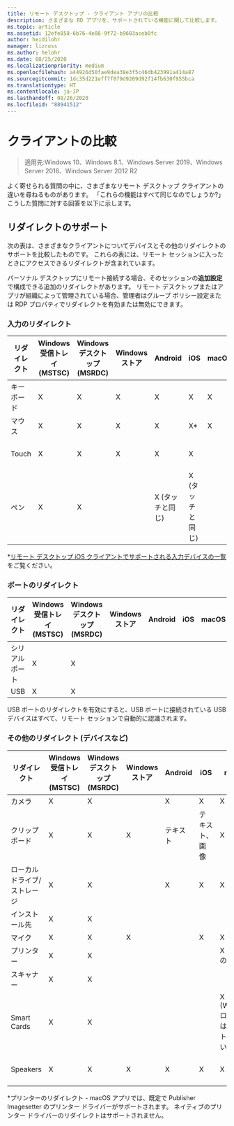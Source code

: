 ```yaml
---
title: リモート デスクトップ - クライアント アプリの比較
description: さまざまな RD アプリを、サポートされている機能に関して比較します。
ms.topic: article
ms.assetid: 12efe858-6b76-4e08-9f72-b9603aceb0fc
author: heidilohr
manager: lizross
ms.author: helohr
ms.date: 08/25/2020
ms.localizationpriority: medium
ms.openlocfilehash: a44926d50fae9dea38e3f5c46db423991a414a87
ms.sourcegitcommit: 1dc35d221eff7f079d9209d92f14fb630f955bca
ms.translationtype: HT
ms.contentlocale: ja-JP
ms.lasthandoff: 08/26/2020
ms.locfileid: "88941512"
---
```

# <a name="compare-the-clients"></a>クライアントの比較

>適用先:Windows 10、Windows 8.1、Windows Server 2019、Windows Server 2016、Windows Server 2012 R2

よく寄せられる質問の中に、さまざまなリモート デスクトップ クライアントの違いを尋ねるものがあります。 「これらの機能はすべて同じなのでしょうか?」 こうした質問に対する回答を以下に示します。

## <a name="redirection-support"></a>リダイレクトのサポート

次の表は、さまざまなクライアントについてデバイスとその他のリダイレクトのサポートを比較したものです。 これらの表には、リモート セッションに入ったときにアクセスできるリダイレクトが含まれています。

パーソナル デスクトップにリモート接続する場合、そのセッションの**追加設定**で構成できる追加のリダイレクトがあります。 リモート デスクトップまたはアプリが組織によって管理されている場合、管理者はグループ ポリシー設定または RDP プロパティでリダイレクトを有効または無効にできます。

### <a name="input-redirection"></a>入力のリダイレクト

| リダイレクト | Windows 受信トレイ</br>(MSTSC) | Windows デスクトップ</br>(MSRDC) | Windows ストア | Android | iOS | macOS | Web クライアント    |
|-------------|---------------------------|-----------------------------|---------------|---------|-----|-------|---------------|
| キーボード    | X                         | X                           | X             | X       | X   | X     | X             |
| マウス       | X                         | X                           | X             | X       | X\* | X     | X             |
| Touch       | X                         | X                           | X             | X       | X   |       | X (IE を除く) |
| ペン         | X                         | X                           |               | X (タッチと同じ) |  X (タッチと同じ)  |       |               |

*[リモート デスクトップ iOS クライアントでサポートされる入力デバイスの一覧](remote-desktop-ios.md#supported-input-devices)をご覧ください。

### <a name="port-redirection"></a>ポートのリダイレクト

| リダイレクト | Windows 受信トレイ</br>(MSTSC) | Windows デスクトップ</br>(MSRDC) | Windows ストア | Android | iOS | macOS | Web クライアント |
|-------------|---------------------------|-----------------------------|---------------|---------|-----|-------|------------|
| シリアル ポート | X                         | X                           |               |         |     |       |            |
| USB         | X                         | X                           |               |         |     |       |            |

USB ポートのリダイレクトを有効にすると、USB ポートに接続されている USB デバイスはすべて、リモート セッションで自動的に認識されます。

### <a name="other-redirection-devices-etc"></a>その他のリダイレクト (デバイスなど)

| リダイレクト         | Windows 受信トレイ</br>(MSTSC) | Windows デスクトップ</br>(MSRDC) | Windows ストア | Android | iOS         | macOS                           | Web クライアント    |
|---------------------|---------------------------|-----------------------------|---------------|---------|-------------|---------------------------------|---------------|
| カメラ             | X                         | X                           |               |     X    |   X         | X                               |               |
| クリップボード           | X                         | X                           | X             | テキスト    | テキスト、画像 | X                               | テキスト          |
| ローカル ドライブ/ストレージ | X                         | X                           |               | X       |   X        | X                               |               |
| インストール先            | X                         | X                           |               |         |             |                                 |               |
| マイク         | X                         | X                           | X             |         |  X          | X                               |               |
| プリンター            | X                         | X                           |               |         |             | X (CUPS のみ)                   | PDF 印刷     |
| スキャナー            | X                         | X                           |               |         |             |                                 |               |
| Smart Cards         | X                         | X                           |               |         |             | X (Windows ログオンはサポートされていません) |               |
| Speakers            | X                         | X                           | X             | X       | X           | X                               | X (IE を除く) |

*プリンターのリダイレクト - macOS アプリでは、既定で Publisher Imagesetter のプリンター ドライバーがサポートされます。 ネイティブのプリンター ドライバーのリダイレクトはサポートされません。
